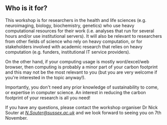 ## Who is it for?

This workshop is for researchers in the health and life sciences (e.g.
neuroimaging, biology, biochemistry, genetics) who use heavy computational
resources for their work (i.e. analyses that run for several hours and/or use
institutional servers). It will also be relevant to researchers from other
fields of science who rely on heavy computation, or for stakeholders involved with
academic research that relies on heavy computation (e.g. funders, institutional
IT service providers).

On the other hand, if your computing usage is mostly word/excel/web browser, then
computing is probably a minor part of your carbon footprint and this may not
be the most relevant to you (but you are very welcome if you're interested in
the topic anyway!).

Importantly, you don't need any prior knowledge of sustainability to come,
or expertise in computer science. An interest in reducing the carbon footprint
of your research is all you need!


If you have any questions, please contact the workshop organiser Dr Nick Souter at
[*N.Souter@sussex.ac.uk*](mailto:N.Souter@sussex.ac.uk) 
and we look forward to seeing you on 7th November.
